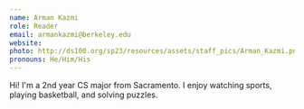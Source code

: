 ```yaml
---
name: Arman Kazmi
role: Reader
email: armankazmi@berkeley.edu
website: 
photo: http://ds100.org/sp23/resources/assets/staff_pics/Arman_Kazmi.png
pronouns: He/Him/His
---
```

Hi! I'm a 2nd year CS major from Sacramento. I enjoy watching sports, playing basketball, and solving puzzles. 
